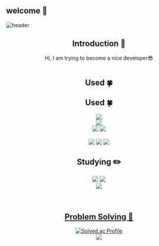 ## welcome 👋

<!--
**Han3707/Han3707** is a ✨ _special_ ✨ repository because its `README.md` (this file) appears on your GitHub profile.

Here are some ideas to get you started:

- 🔭 I’m currently working on ...
- 🌱 I’m currently learning ...
- 👯 I’m looking to collaborate on ...
- 🤔 I’m looking for help with ...
- 💬 Ask me about ...
- 📫 How to reach me: ...
- 😄 Pronouns: ...
- ⚡ Fun fact: ...
-->

![header](https://capsule-render.vercel.app/api?type=slice&color=auto&height=200&section=header&text=Hello&desc=I'm%20HanMin&fontSize=60&rotate=14&fontAlignY=25&fontAlign=75&descAlignY=43&descAlign=80&&animation=twinkling)

<div align=center>


## Introduction :raised_hands:
Hi, I am trying to become a nice developer😎
<br/><br/>
 
 
 <!--기술스택-->
  ## Used :four_leaf_clover:

  ## Used :four_leaf_clover:

<!--프론트-->
<img src="https://img.shields.io/badge/Vue.js-4FC08D?style=flat&logo=Vue.js&logoColor=white"/>
<br/>
<!--백-->
<img src="https://img.shields.io/badge/MySQL-4479A1?style=flat&logo=MySQL&logoColor=white"/>
<br/>
<!--언어 및 툴 -->
<img src="https://img.shields.io/badge/Java-007396?style=flat&logo=Java&logoColor=white"/>
<img src="https://img.shields.io/badge/JavaScript-F7DF1E?style=flat&logo=JavaScript&logoColor=white"/>
<br/><br/>

<!--추가: Flutter / Dart / React -->
<img src="https://img.shields.io/badge/Flutter-02569B?style=flat&logo=Flutter&logoColor=white"/>
<img src="https://img.shields.io/badge/Dart-0175C2?style=flat&logo=Dart&logoColor=white"/>
<img src="https://img.shields.io/badge/React-61DAFB?style=flat&logo=React&logoColor=white"/>

  
 <!--공부중 -->
 
  ## Studying :pencil2: 
 <img src="https://img.shields.io/badge/TypeScript-3178C6?style=flat&logo=TypeScript&logoColor=white"/>
 <img src="https://img.shields.io/badge/React-61DAFB?style=flat&logo=React&logoColor=white"/>
  <!--백-->
  <br/>
  <img src="https://img.shields.io/badge/Spring-6DB33F?style=flat&logo=Spring&logoColor=white"/>
 <!--언어 및 툴 --> <br/>

 <br/>
 <br/>
  
 <!--알고리즘 -->
 <a href="https://github.com/yoon828/Algorithm" > 
 
 ## Problem Solving :muscle: 
 </a>
 
[![Solved.ac Profile](http://mazassumnida.wtf/api/generate_badge?boj=gksals9563)](https://solved.ac/gksals9563)<br/>
  <img src="https://img.shields.io/badge/Java-007396?style=flat&logo=Java&logoColor=white"/>

<br/><br/><br/>
  

  
 
</div>
